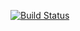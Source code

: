 [![Build Status](https://travis-ci.com/DropName/infa_2019_primak.svg?branch=master)](https://travis-ci.com/DropName/infa_2019_primak)
